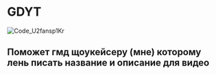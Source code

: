 # GDYT
![Code_U2fansp1Kr](https://github.com/N1C1N1/GDYT/assets/116889092/9cb5eb6a-28d1-4990-9153-abe3722ba0f2)

<h2>Поможет гмд щоукейсеру (мне) которому лень писать название и описание для видео</h2>
